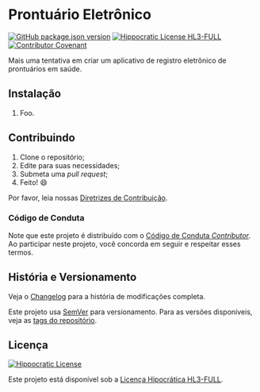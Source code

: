 # Prontuário Eletrônico

[![GitHub package.json version](https://img.shields.io/github/package-json/v/Nereare/pe)](https://github.com/Nereare/pe)
[![Hippocratic License HL3-FULL](https://img.shields.io/static/v1?label=Hippocratic%20License&message=HL3-FULL&labelColor=5e2751&color=bc8c3d)](https://firstdonoharm.dev/version/3/0/full.html)
[![Contributor Covenant](https://img.shields.io/badge/Contributor%20Covenant-2.0-4baaaa.svg)](https://www.contributor-covenant.org/pt-br/version/2/0/code_of_conduct/)

Mais uma tentativa em criar um aplicativo de registro eletrônico de prontuários em saúde.

## Instalação

<!--
TODO: Set installation instructions
-->
1. Foo.

## Contribuindo

1. Clone o repositório;
2. Edite para suas necessidades;
3. Submeta uma *pull request*;
4. Feito! :smile:

Por favor, leia nossas [Diretrizes de Contribuição](CONTRIBUTING.md).

### Código de Conduta

Note que este projeto é distribuído com o [Código de Conduta *Contributor*](CODE-OF-CONDUCT.md). Ao participar neste projeto, você concorda em seguir e respeitar esses termos.

## História e Versionamento

Veja o [Changelog](CHANGELOG.md) para a história de modificações completa.

Este projeto usa [SemVer](http://semver.org/) para versionamento. Para as versões disponíveis, veja as [tags do repositório](https://github.com/Nereare/modelos-pront/tags).

## Licença

[![Hippocratic License](https://i.imgur.com/DEKS3nm.png)](LICENSE.md)

Este projeto está disponível sob a [Licença Hipocrática HL3-FULL](https://firstdonoharm.dev/).

